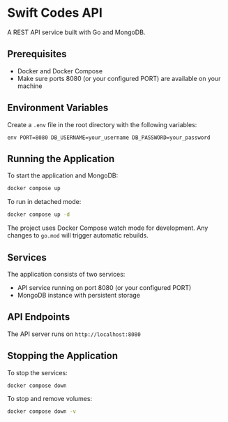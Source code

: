 # Swift Codes API

A REST API service built with Go and MongoDB.

## Prerequisites

- Docker and Docker Compose
- Make sure ports 8080 (or your configured PORT) are available on your machine

## Environment Variables

Create a `.env` file in the root directory with the following variables:
```
env PORT=8080 DB_USERNAME=your_username DB_PASSWORD=your_password
``` 

## Running the Application

To start the application and MongoDB:
```bash
docker compose up
```

To run in detached mode:
```bash
docker compose up -d
```


The project uses Docker Compose watch mode for development. Any changes to `go.mod` will trigger automatic rebuilds.

## Services

The application consists of two services:
- API service running on port 8080 (or your configured PORT)
- MongoDB instance with persistent storage

## API Endpoints

The API server runs on `http://localhost:8080`

## Stopping the Application

To stop the services:
```bash 
docker compose down
``` 

To stop and remove volumes:
```bash 
docker compose down -v
```